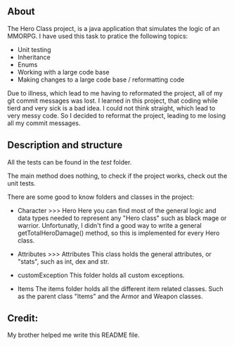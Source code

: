 ## About
The Hero Class project, is a java application that simulates the logic of an MMORPG. I have used this task to pratice the following topics:
* Unit testing
* Inheritance
* Enums
* Working with a large code base
* Making changes to a large code base / reformatting code

Due to illness, which lead to me having to reformated the project, all of my git commit messages was lost. I learned in this project, that 
coding while tierd and very sick is a bad idea. I could not think straight, which lead to very messy code. So I decided to reformat the project, leading to
me losing all my commit messages. 

## Description and structure
All the tests can be found in the *test* folder.

The main method does nothing, to check if the project works, check out the unit tests.

There are some good to know folders and classes in the project:
* Character >>> Hero 
Here you can find most of the general logic and data types needed to represent any "Hero class" such as black mage or warrior.
Unfortunatly, I didn't find a good way to write a general getTotalHeroDamage() method, so this is implemented for every Hero class.

* Attributes >>> Attributes
This class holds the general attributes, or "stats", such as int, dex and str. 

* customException 
This folder holds all custom exceptions. 

* Items
The items folder holds all the different item related classes. Such as the parent class "Items" and the Armor and Weapon classes. 

## Credit:
My brother helped me write this README file.
